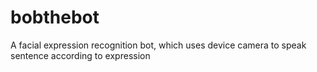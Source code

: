 # bobthebot
A facial expression recognition bot, which uses device camera to speak sentence according to expression
